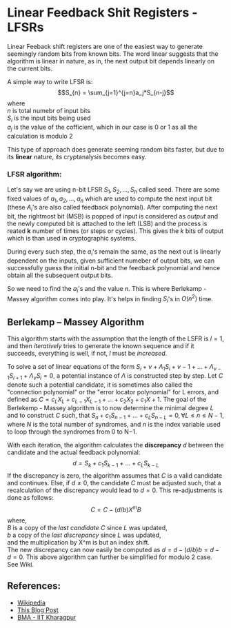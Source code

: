 # Linear Feedback Shit Registers - LFSRs
Linear Feeback shift registers are one of the easiest way to generate seemingly random bits from known bits. The word linear suggests that the algorithm is linear in nature, as in, the next output bit depends linearly on the current bits.

A simple way to write LFSR is:\
$$S_{n} = \sum_{j=1}^{j=n}a_j*S_{n-j}$$
where\
$n$ is total numebr of input bits\
$S_i$ is the input bits being used\
$a_j$ is the value of the cofficient, which in our case is 0 or 1 as all the calculation is modulo 2

This type of approach does generate seeming random bits faster, but due to its **linear** nature, its cryptanalysis becomes easy.

### LFSR algorithm:
Let's say we are using n-bit LFSR $S_1, S_2, ..., S_n$ called seed. There are some fixed values of $a_1, a_2,... , a_n$ which are used to compute the next input bit (these $A_i$'s are also called feedback polynomial). After computing the next bit, the rightmost bit (MSB) is popped of input is considered as *output* and the newly computed bit is attached to the left (LSB) and the process is reated **k** number of times (or steps or cycles). This gives the *$k$* bits of output which is than used in cryptographic systems.

During every such step, the $a_i$'s remain the same, as the next out is linearly dependent on the inputs, given sufficient numeber of output bits, we can successfully guess the initial n-bit and the feedback polynomial and hence obtain all the subsequent output bits.

So we need to find the $a_i$'s and the value $n$. This is where Berlekamp - Massey algorithm comes into play. It's helps in finding $S_i$'s in $O(n^2)$ time. 

## Berlekamp – Massey Algorithm
This algorithm starts with the assumption that the length of the LSFR is $l = 1$, and then *iteratively* tries to generate the known sequence and if it succeeds, everything is well, if not, $l$ must be *increased*. 

To solve a set of linear equations of the form $S_i+ν+Λ_1S_i+ ν−1 + ... + Λ_{ν−1}S_{i + 1} + Λ_νS_i=0$, a potential instance of $Λ$ is constructed step by step. Let $C$ denote such a potential candidate, it is sometimes also called the "connection polynomial" or the "error locator polynomial" for L errors, and defined as $C = c_LX_L + c_{L−1}X_{L−1} + ...+ c_2X_2 + c_1X + 1$. The goal of the Berlekemp - Massey algorithm is to now determine the minimal degree $L$ and to construct $C$ such, that $S_n+c_1S_{n−1} + ... + c_LS_{n−L}= 0, \forall L≤n≤N−1$, where $N$ is the total number of syndromes, and $n$ is the index variable used to loop through the syndromes from 0 to N−1.

With each iteration, the algorithm calculates the **discrepancy** $d$ between the candidate and the actual feedback polynomial: 
$$ d = S_k+c_1S_{k−1}+ ... + c_LS_{k−L} $$
If the discrepancy is zero, the algorithm assumes that $C$ is a valid candidate and continues. Else, if $d≠0$, the candidate $C$ must be adjusted such, that a recalculation of the discrepancy would lead to $d = 0$. This re-adjustments is done as follows: 
$$ C= C− (d/b)X^mB $$
where,\
$B$ is a copy of the *last candidate* $C$ since $L$ was updated,\
$b$ a copy of the *last discrepancy* since $L$ was updated,\
and the multiplication by X^m is but an index shift. \
The new discrepancy can now easily be computed as $d = d−(d/b)b = d−d = 0$. This above algorithm can further be simplified for modulo 2 case. See Wiki.

## References: 
- [Wikipedia](https://en.wikipedia.org/wiki/Berlekamp%E2%80%93Massey_algorithm)
- [This Blog Post](https://bell0bytes.eu/linear-feedback-shift-registers/)
- [BMA - IIT Kharagpur](https://cse.iitkgp.ac.in/~debdeep/courses_iitkgp/Crypto/slides/BMA.pdf)